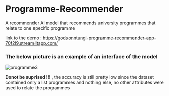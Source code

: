 # Programme-Recommender
A recommender AI model that recommends  university programmes that relate to one specific programme

link to the demo : https://godsonntungi-programme-recommender-app-70f2l9.streamlitapp.com/

### The below picture is an example of an interface of the model
![programme3](https://user-images.githubusercontent.com/88351433/190238098-45bfcabf-bdee-4a73-8929-4aea4b560884.png)


**Donot be suprised !!!** , the accuracy is still pretty low since the dataset contained only a list programmes and nothing else, no other attributes were used to  relate the programmes

